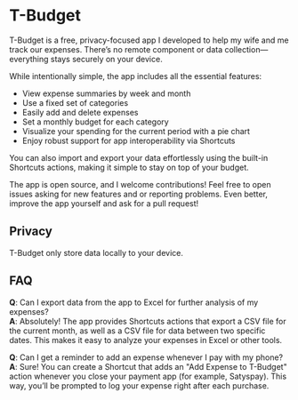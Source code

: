 # T-Budget

T-Budget is a free, privacy-focused app I developed to help my wife and me track our expenses. There’s no remote component or data collection—everything stays securely on your device.

While intentionally simple, the app includes all the essential features:

- View expense summaries by week and month
- Use a fixed set of categories
- Easily add and delete expenses
- Set a monthly budget for each category
- Visualize your spending for the current period with a pie chart
- Enjoy robust support for app interoperability via Shortcuts

You can also import and export your data effortlessly using the built-in Shortcuts actions, making it simple to stay on top of your budget.

The app is open source, and I welcome contributions! Feel free to open issues asking for new features and or reporting problems. Even better, improve the app yourself and ask for a pull request!

## Privacy
T-Budget only store data locally to your device.

## FAQ

**Q**: Can I export data from the app to Excel for further analysis of my expenses?<br>
**A**: Absolutely! The app provides Shortcuts actions that export a CSV file for the current month, as well as a CSV file for data between two specific dates. This makes it easy to analyze your expenses in Excel or other tools.

**Q**: Can I get a reminder to add an expense whenever I pay with my phone?
**A**: Sure! You can create a Shortcut that adds an "Add Expense to T-Budget" action whenever you close your payment app (for example, Satyspay). This way, you’ll be prompted to log your expense right after each purchase.
